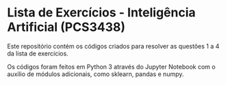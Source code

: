 # Lista de Exercícios - Inteligência Artificial (PCS3438)

Este repositório contém os códigos criados para resolver as questões 1 a 4 da lista de exercícios.

Os códigos foram feitos em Python 3 através do Jupyter Notebook com o auxílio de módulos adicionais, como sklearn, pandas e numpy.
